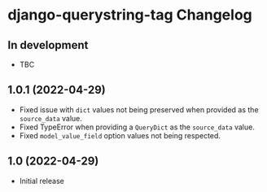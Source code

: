 # django-querystring-tag Changelog

## In development

- TBC

## 1.0.1 (2022-04-29)

- Fixed issue with `dict` values not being preserved when provided as the `source_data` value.
- Fixed TypeError when providing a `QueryDict` as the `source_data` value.
- Fixed `model_value_field` option values not being respected.

## 1.0 (2022-04-29)

- Initial release
